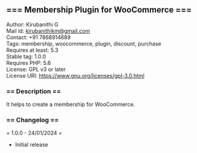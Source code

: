 ## === Membership Plugin for WooCommerce ===
Author: Kirubanithi G  
Mail id: kirubanithikm@gmail.com  
Contact: +91 7868914689  
Tags: membership, woocommerce, plugin, discount, purchase  
Requires at least: 5.3  
Stable tag: 1.0.0  
Requires PHP: 5.6  
License: GPL v3 or later  
License URI: https://www.gnu.org/licenses/gpl-3.0.html

### == Description ==

It helps to create a membership for WooCommerce.

### == Changelog ==

= 1.0.0 - 24/01/2024 =
* Initial release


